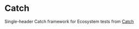 # Catch
Single-header Catch framework for Ecosystem tests from [Catch](https://github.com/catchorg/Catch2)
